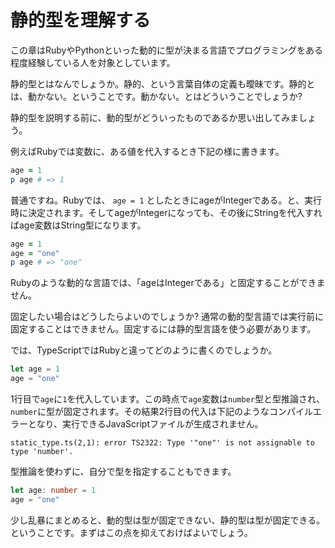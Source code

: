 # 静的型を理解する

この章はRubyやPythonといった動的に型が決まる言語でプログラミングをある程度経験している人を対象としています。

静的型とはなんでしょうか。静的、という言葉自体の定義も曖昧です。静的とは、動かない。ということです。動かない。とはどういうことでしょうか?

静的型を説明する前に、動的型がどういったものであるか思い出してみましょう。

例えばRubyでは変数に、ある値を代入するとき下記の様に書きます。

```ruby
age = 1
p age # => 1
```

普通ですね。Rubyでは、 `age = 1` としたときにageがIntegerである。と、実行時に決定されます。そしてageがIntegerになっても、その後にStringを代入すればage変数はString型になります。

```ruby
age = 1
age = "one"
p age # => "one"
```

Rubyのような動的な言語では、「ageはIntegerである」と固定することができません。

固定したい場合はどうしたらよいのでしょうか? 通常の動的型言語では実行前に固定することはできません。固定するには静的型言語を使う必要があります。

では、TypeScriptではRubyと違ってどのように書くのでしょうか。

```typescript
let age = 1
age = "one"
```

1行目で`age`に`1`を代入しています。この時点で`age`変数は`number`型と型推論され、`number`に型が固定されます。その結果2行目の代入は下記のようなコンパイルエラーとなり、実行できるJavaScriptファイルが生成されません。

```text
static_type.ts(2,1): error TS2322: Type '"one"' is not assignable to type 'number'.
```

型推論を使わずに、自分で型を指定することもできます。

```typescript
let age: number = 1
age = "one"
```

少し乱暴にまとめると、動的型は型が固定できない、静的型は型が固定できる。ということです。まずはこの点を抑えておけばよいでしょう。

